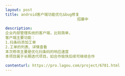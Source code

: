 ```yaml
---                
layout: post       
title: android客户端功能优化&bug修复
                                招募中
           
description: 
企业内部管理系统的客户端，比较简单，
客户端主要功能：
1.扫条码添加工单
2.工单的列表、详情查看
本次修改主要是优化扫条码的响应速度
本项目属于长期迭代项目，如合作愉快后续可继续合作
     
contenturl: https://pro.lagou.com/project/6781.html      
---                 
```

